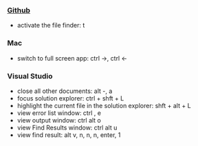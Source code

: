 ### [Github](https://help.github.com/articles/using-keyboard-shortcuts/)

* activate the file finder: t 


### Mac

* switch to full screen app: ctrl ->, ctrl <-


### Visual Studio

* close all other documents: alt -,  a
* focus solution explorer: ctrl + shft + L
* highlight the current file in the solution explorer: shft + alt + L
* view error list window: ctrl \, e
* view output window: ctrl alt o
* view Find Results window: ctrl alt u
* view find result: alt v, n, n, n, enter, 1
